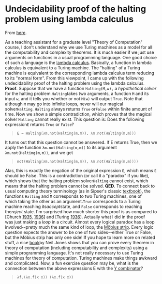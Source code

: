 # Undecidability proof of the halting problem using lambda calculus

From [here](https://yinwang0.substack.com/p/halting).

<span>As a teaching assistant for a graduate level "Theory of Computation" course, I don't understand why we use Turing machines as a model for all the computability and complexity theorems. It is much easier if we just use arguments on functions in a usual programming language. One good choice of such a language is the</span> [lambda calculus](https://en.wikipedia.org/wiki/Lambda_calculus)<span>. Basically, a function in lambda calculus is equivalent to a Turing machine. The "halting" of a Turing machine is equivalent to the corresponding lambda calculus term reducing to its "normal form". From this viewpoint, I came up with the following undecidability proof of the halting problem using the lambda calculus.</span> **Proof**<span>. Suppose that we have a function </span>`Halting(M,w),`<span> a </span>_hypothetical solver_ <span>for the halting problem.</span>`Halting`<span>takes two arguments, a function</span> `M` <span>and its input</span> `w`<span>, and it tells you whether or not</span> `M(w)`<span> will output </span>`True`<span>. Note that although</span> `M` <span>may go into infinite loops, never will our magical solver</span>`Halting`<span>. </span>`Halting` <span>always returns</span> `True` <span>or</span>`False`<span> within finite amount of time. Now we show a simple contradiction, which proves that the magical solver </span>`Halting` <span>cannot really exist. This question is: Does the following expression</span>`E`<span> returns </span>`True` <span>or</span> `False`<span>?</span>

> `E = Halting(λm.not(Halting(m,m)), λm.not(Halting(m,m)))`

<span>It turns out that this question cannot be answered. If E returns True, then we apply the function</span> `λm.not(Halting(m,m))` <span>to its argument</span> `λm.not(Halting(m,m))`<span>, and we get</span>

> `not(Halting(λm.not(Halting(m,m)), λm.not(Halting(m,m))))`

<span>Alas, this is exactly the negation of the original expression</span> `E`<span>, which means </span>`E` <span>should be False. This is a contradiction (or call it a "paradox" if you like), which shows that the halting problem solver</span>`Halting` <span>cannot exist, which means that the halting problem cannot be solved.</span> **QED**<span>. To connect back to usual computing theory terminology (as in Sipser's classic</span> [textbook](http://www.amazon.com/Introduction-Theory-Computation-Michael-Sipser/dp/113318779X)<span>), the functions</span> `Halting` <span>and</span> `M` <span>corresponds to two Turing machines, one of which taking the other as an argument.</span>`True` <span>corresponds to a Turing machine reaching its</span>_accept_<span>state, and</span> `False` <span>corresponds to reaching the</span>_reject_ <span>state. I'm surprised how much shorter this proof is as compared to [Church</span> [1935](https://www.ics.uci.edu/~lopes/teaching/inf212W12/readings/church.pdf)<span>,</span> [1936](https://users.fit.cvut.cz/~staryja2/MIVYC/church-a-note-on-the-entscheidungsproblem.pdf)<span>] and [Turing</span> [1936](https://www.cs.virginia.edu/~robins/Turing_Paper_1936.pdf)<span>]. Actually what I did in the proof was just making a</span> _loop_<span> in a circuit. Almost every logical paradox has a loop involved--pretty much the same kind of loop, the </span>[Möbius strip](https://en.wikipedia.org/wiki/M%C3%B6bius_strip)<span>. Every logic question expects the answer to be one of two sides--either True or False, but the Möbius strip has only one side! If you hope to learn more on related stuff, a nice </span>[book](http://www.diku.dk/~neil/comp2book2007/book-whole.pdf)<span>by Neil Jones shows that you can prove every theorem in theory of computation (including computability and complexity) using a simple programming language. It's not really necessary to use Turing machines for theory of computation. Turing machines make things awkward and complicated. Now, a fun exercise question may be, what is the connection between the above expressions E with the</span> [Y combinator](http://yinwang0.wordpress.com/2012/04/09/reinvent-y)<span>?</span>

> `λf.(λx.f(x x)) (λx.f(x x))`
